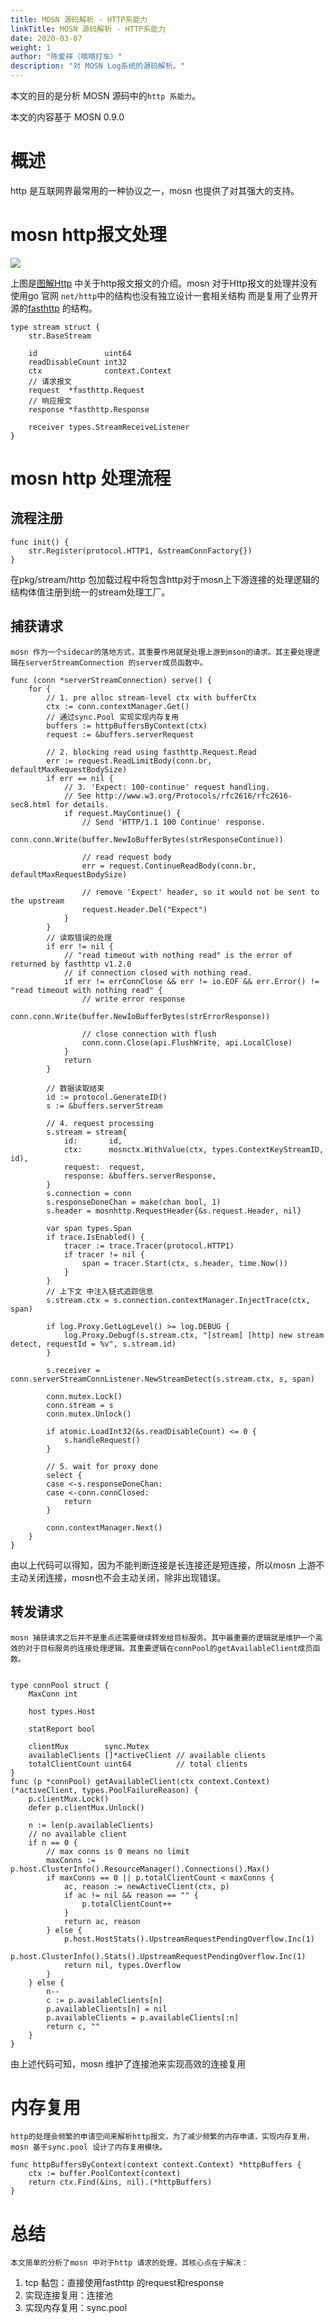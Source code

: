 ```yaml
---
title: MOSN 源码解析 - HTTP系能力
linkTitle: MOSN 源码解析 - HTTP系能力
date: 2020-03-07
weight: 1
author: "陈爱祥（嘀嘀打车）"
description: "对 MOSN Log系统的源码解析。"
---
```


本文的目的是分析 MOSN 源码中的`http 系能力`。

本文的内容基于 MOSN 0.9.0

# 概述
  http 是互联网界最常用的一种协议之一，mosn 也提供了对其强大的支持。

# mosn http报文处理

![](message.jpg)

上图是[图解Http](https://book.douban.com/subject/25863515/) 中关于http报文报文的介绍。mosn 对于Http报文的处理并没有使用go 官网 `net/http`中的结构也没有独立设计一套相关结构 而是复用了业界开源的[fasthttp](https://github.com/valyala/fasthttp) 的结构。

```
type stream struct {
	str.BaseStream

	id               uint64
	readDisableCount int32
	ctx              context.Context
    // 请求报文
	request  *fasthttp.Request
    // 响应报文
	response *fasthttp.Response

	receiver types.StreamReceiveListener
}
```

# mosn http 处理流程

## 流程注册

```
func init() {
	str.Register(protocol.HTTP1, &streamConnFactory{})
}
```
在pkg/stream/http 包加载过程中将包含http对于mosn上下游连接的处理逻辑的结构体值注册到统一的stream处理工厂。

## 捕获请求
    mosn 作为一个sidecar的落地方式，其重要作用就是处理上游到mson的请求。其主要处理逻辑在serverStreamConnection 的server成员函数中。
```
func (conn *serverStreamConnection) serve() {
	for {
		// 1. pre alloc stream-level ctx with bufferCtx
		ctx := conn.contextManager.Get()
		// 通过sync.Pool 实现实现内存复用
		buffers := httpBuffersByContext(ctx)
		request := &buffers.serverRequest

		// 2. blocking read using fasthttp.Request.Read
		err := request.ReadLimitBody(conn.br, defaultMaxRequestBodySize)
		if err == nil {
			// 3. 'Expect: 100-continue' request handling.
			// See http://www.w3.org/Protocols/rfc2616/rfc2616-sec8.html for details.
			if request.MayContinue() {
				// Send 'HTTP/1.1 100 Continue' response.
				conn.conn.Write(buffer.NewIoBufferBytes(strResponseContinue))

				// read request body
				err = request.ContinueReadBody(conn.br, defaultMaxRequestBodySize)

				// remove 'Expect' header, so it would not be sent to the upstream
				request.Header.Del("Expect")
			}
		}
		// 读取错误的处理
		if err != nil {
			// "read timeout with nothing read" is the error of returned by fasthttp v1.2.0
			// if connection closed with nothing read.
			if err != errConnClose && err != io.EOF && err.Error() != "read timeout with nothing read" {
				// write error response
				conn.conn.Write(buffer.NewIoBufferBytes(strErrorResponse))

				// close connection with flush
				conn.conn.Close(api.FlushWrite, api.LocalClose)
			}
			return
		}

		// 数据读取结束
		id := protocol.GenerateID()
		s := &buffers.serverStream

		// 4. request processing
		s.stream = stream{
			id:       id,
			ctx:      mosnctx.WithValue(ctx, types.ContextKeyStreamID, id),
			request:  request,
			response: &buffers.serverResponse,
		}
		s.connection = conn
		s.responseDoneChan = make(chan bool, 1)
		s.header = mosnhttp.RequestHeader{&s.request.Header, nil}

		var span types.Span
		if trace.IsEnabled() {
			tracer := trace.Tracer(protocol.HTTP1)
			if tracer != nil {
				span = tracer.Start(ctx, s.header, time.Now())
			}
		}
		// 上下文 中注入链式追踪信息
		s.stream.ctx = s.connection.contextManager.InjectTrace(ctx, span)

		if log.Proxy.GetLogLevel() >= log.DEBUG {
			log.Proxy.Debugf(s.stream.ctx, "[stream] [http] new stream detect, requestId = %v", s.stream.id)
		}

		s.receiver = conn.serverStreamConnListener.NewStreamDetect(s.stream.ctx, s, span)

		conn.mutex.Lock()
		conn.stream = s
		conn.mutex.Unlock()

		if atomic.LoadInt32(&s.readDisableCount) <= 0 {
			s.handleRequest()
		}

		// 5. wait for proxy done
		select {
		case <-s.responseDoneChan:
		case <-conn.connClosed:
			return
		}

		conn.contextManager.Next()
	}
}
```
由以上代码可以得知，因为不能判断连接是长连接还是短连接，所以mosn 上游不主动关闭连接，mosn也不会主动关闭，除非出现错误。

## 转发请求
    mosn 捕获请求之后并不是重点还需要继续转发给目标服务。其中最重要的逻辑就是维护一个高效的对于目标服务的连接处理逻辑。其重要逻辑在connPool的getAvailableClient成员函数。

```

type connPool struct {
	MaxConn int

	host types.Host

	statReport bool

	clientMux        sync.Mutex
	availableClients []*activeClient // available clients
	totalClientCount uint64          // total clients
}
func (p *connPool) getAvailableClient(ctx context.Context) (*activeClient, types.PoolFailureReason) {
	p.clientMux.Lock()
	defer p.clientMux.Unlock()

	n := len(p.availableClients)
	// no available client
	if n == 0 {
		// max conns is 0 means no limit
		maxConns := p.host.ClusterInfo().ResourceManager().Connections().Max()
		if maxConns == 0 || p.totalClientCount < maxConns {
			ac, reason := newActiveClient(ctx, p)
			if ac != nil && reason == "" {
				p.totalClientCount++
			}
			return ac, reason
		} else {
			p.host.HostStats().UpstreamRequestPendingOverflow.Inc(1)
			p.host.ClusterInfo().Stats().UpstreamRequestPendingOverflow.Inc(1)
			return nil, types.Overflow
		}
	} else {
		n--
		c := p.availableClients[n]
		p.availableClients[n] = nil
		p.availableClients = p.availableClients[:n]
		return c, ""
	}
}
```
由上述代码可知，mosn 维护了连接池来实现高效的连接复用
# 内存复用
    http的处理会频繁的申请空间来解析http报文，为了减少频繁的内存申请，实现内存复用，mosn 基于sync.pool 设计了内存复用模块。

```
func httpBuffersByContext(context context.Context) *httpBuffers {
	ctx := buffer.PoolContext(context)
	return ctx.Find(&ins, nil).(*httpBuffers)
}
```

# 总结
    本文简单的分析了mosn 中对于http 请求的处理，其核心点在于解决：

1. tcp 黏包：直接使用fasthttp 的request和response
2. 实现连接复用：连接池
3. 实现内存复用：sync.pool
